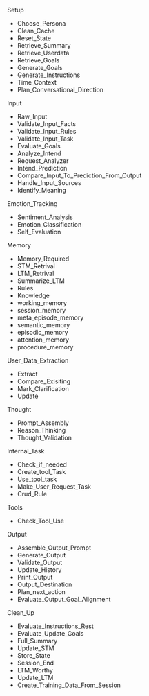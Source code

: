 Setup
 - Choose_Persona
 - Clean_Cache
 - Reset_State
 - Retrieve_Summary
 - Retrieve_Userdata
 - Retrieve_Goals
 - Generate_Goals
 - Generate_Instructions
 - Time_Context
 - Plan_Conversational_Direction

Input
 - Raw_Input
 - Validate_Input_Facts
 - Validate_Input_Rules
 - Validate_Input_Task
 - Evaluate_Goals
 - Analyze_Intend
 - Request_Analyzer
 - Intend_Prediction
 - Compare_Input_To_Prediction_From_Output
 - Handle_Input_Sources
 - Identify_Meaning

Emotion_Tracking
 - Sentiment_Analysis
 - Emotion_Classification
 - Self_Evaluation

Memory
 - Memory_Required
 - STM_Retrival
 - LTM_Retrival
 - Summarize_LTM
 - Rules
 - Knowledge
 - working_memory
 - session_memory
 - meta_episode_memory
 - semantic_memory
 - episodic_memory
 - attention_memory
 - procedure_memory

User_Data_Extraction
 - Extract
 - Compare_Exisiting
 - Mark_Clarification
 - Update

Thought
 - Prompt_Assembly
 - Reason_Thinking
 - Thought_Validation

Internal_Task
 - Check_if_needed
 - Create_tool_Task
 - Use_tool_task
 - Make_User_Request_Task
 - Crud_Rule

Tools
 - Check_Tool_Use

Output
 - Assemble_Output_Prompt
 - Generate_Output
 - Validate_Output
 - Update_History
 - Print_Output
 - Output_Destination
 - Plan_next_action
 - Evaluate_Output_Goal_Alignment

Clean_Up
 - Evaluate_Instructions_Rest
 - Evaluate_Update_Goals
 - Full_Summary
 - Update_STM
 - Store_State
 - Session_End
 - LTM_Worthy
 - Update_LTM
 - Create_Training_Data_From_Session